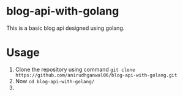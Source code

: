 # blog-api-with-golang
This is a basic blog api designed using golang.

# Usage
1. Clone the repository using command `git clone https://github.com/anirudhganwal06/blog-api-with-golang.git`
2. Now `cd blog-api-with-golang/`
3. 
